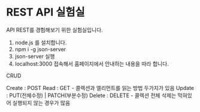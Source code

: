 # REST API 실험실

API REST를 경험해보기 위한 실험실입니다.

1. node.js 를 설치합니다.
1. npm i -g json-server
1. json-server 실행
1. localhost:3000 접속해서 홈페이지에서 안내하는 내용을 따라 합니다.

CRUD

Create : POST
Read : GET - 콜렉션과 엘리먼트를 읽는 방법 두가지가 있음
Update : PUT(전체수정) | PATCH(부분수정)
Delete : DELETE - 콜렉션 전체 삭제는 막혀있어 실행되지 않는 경우가 많음
